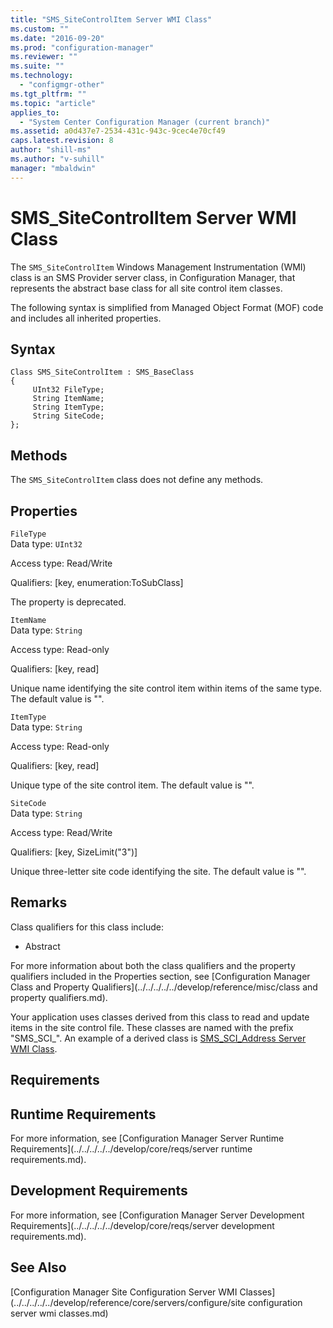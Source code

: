 ```yaml
---
title: "SMS_SiteControlItem Server WMI Class"
ms.custom: ""
ms.date: "2016-09-20"
ms.prod: "configuration-manager"
ms.reviewer: ""
ms.suite: ""
ms.technology: 
  - "configmgr-other"
ms.tgt_pltfrm: ""
ms.topic: "article"
applies_to: 
  - "System Center Configuration Manager (current branch)"
ms.assetid: a0d437e7-2534-431c-943c-9cec4e70cf49
caps.latest.revision: 8
author: "shill-ms"
ms.author: "v-suhill"
manager: "mbaldwin"
---
```

# SMS_SiteControlItem Server WMI Class
The `SMS_SiteControlItem` Windows Management Instrumentation (WMI) class is an SMS Provider server class, in Configuration Manager, that represents the abstract base class for all site control item classes.  
  
 The following syntax is simplified from Managed Object Format (MOF) code and includes all inherited properties.  
  
## Syntax  
  
```  
Class SMS_SiteControlItem : SMS_BaseClass   
{  
     UInt32 FileType;  
     String ItemName;  
     String ItemType;  
     String SiteCode;  
};  
```  
  
## Methods  
 The `SMS_SiteControlItem` class does not define any methods.  
  
## Properties  
 `FileType`  
 Data type: `UInt32`  
  
 Access type: Read/Write  
  
 Qualifiers: [key, enumeration:ToSubClass]  
  
 The property is deprecated.  
  
 `ItemName`  
 Data type: `String`  
  
 Access type: Read-only  
  
 Qualifiers: [key, read]  
  
 Unique name identifying the site control item within items of the same type. The default value is "".  
  
 `ItemType`  
 Data type: `String`  
  
 Access type: Read-only  
  
 Qualifiers: [key, read]  
  
 Unique type of the site control item. The default value is "".  
  
 `SiteCode`  
 Data type: `String`  
  
 Access type: Read/Write  
  
 Qualifiers: [key, SizeLimit("3")]  
  
 Unique three-letter site code identifying the site. The default value is "".  
  
## Remarks  
 Class qualifiers for this class include:  
  
-   Abstract  
  
 For more information about both the class qualifiers and the property qualifiers included in the Properties section, see [Configuration Manager Class and Property Qualifiers](../../../../../develop/reference/misc/class and property qualifiers.md).  
  
 Your application uses classes derived from this class to read and update items in the site control file. These classes are named with the prefix "SMS_SCI_". An example of a derived class is [SMS_SCI_Address Server WMI Class](../../../../../develop/reference/core/servers/configure/sms_sci_address-server-wmi-class.md).  
  
## Requirements  
  
## Runtime Requirements  
 For more information, see [Configuration Manager Server Runtime Requirements](../../../../../develop/core/reqs/server runtime requirements.md).  
  
## Development Requirements  
 For more information, see [Configuration Manager Server Development Requirements](../../../../../develop/core/reqs/server development requirements.md).  
  
## See Also  
 [Configuration Manager Site Configuration Server WMI Classes](../../../../../develop/reference/core/servers/configure/site configuration server wmi classes.md)